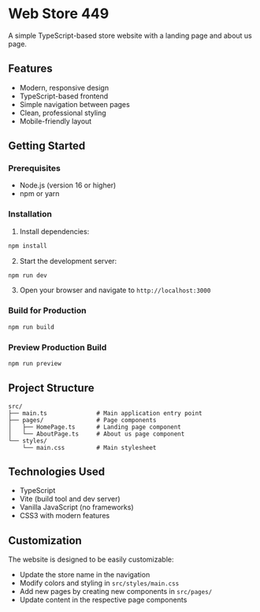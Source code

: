 # Web Store 449

A simple TypeScript-based store website with a landing page and about us page.

## Features

- Modern, responsive design
- TypeScript-based frontend
- Simple navigation between pages
- Clean, professional styling
- Mobile-friendly layout

## Getting Started

### Prerequisites

- Node.js (version 16 or higher)
- npm or yarn

### Installation

1. Install dependencies:
```bash
npm install
```

2. Start the development server:
```bash
npm run dev
```

3. Open your browser and navigate to `http://localhost:3000`

### Build for Production

```bash
npm run build
```

### Preview Production Build

```bash
npm run preview
```

## Project Structure

```
src/
├── main.ts              # Main application entry point
├── pages/               # Page components
│   ├── HomePage.ts      # Landing page component
│   └── AboutPage.ts     # About us page component
└── styles/
    └── main.css         # Main stylesheet
```

## Technologies Used

- TypeScript
- Vite (build tool and dev server)
- Vanilla JavaScript (no frameworks)
- CSS3 with modern features

## Customization

The website is designed to be easily customizable:

- Update the store name in the navigation
- Modify colors and styling in `src/styles/main.css`
- Add new pages by creating new components in `src/pages/`
- Update content in the respective page components
